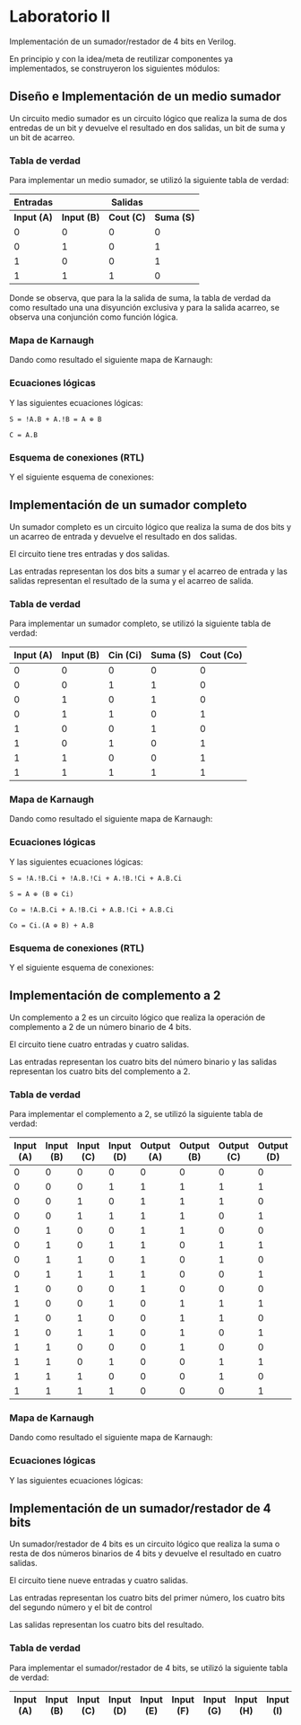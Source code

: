 # Laboratorio II

Implementación de un sumador/restador de 4 bits en Verilog.

En principio y con la idea/meta de reutilizar componentes ya implementados, se construyeron los siguientes módulos:

## Diseño e Implementación de un medio sumador

Un circuito medio sumador es un circuito lógico que realiza la suma de dos entredas de un bit y devuelve el resultado en dos salidas, un bit de suma y un bit de acarreo.  

### Tabla de verdad

Para implementar un medio sumador, se utilizó la siguiente tabla de verdad:

| Entradas      |               | Salidas      |              |
|---------------|---------------|--------------|--------------|
| **Input (A)** | **Input (B)** | **Cout (C)** | **Suma (S)** |
| 0             | 0             | 0            | 0            |
| 0             | 1             | 0            | 1            |
| 1             | 0             | 0            | 1            |
| 1             | 1             | 1            | 0            |

Donde se observa, que para la la salida de suma, la tabla de verdad da como resultado una una disyunción exclusiva y para la salida acarreo, se observa una conjunción como función lógica. 

### Mapa de Karnaugh

Dando como resultado el siguiente mapa de Karnaugh:

### Ecuaciones lógicas

Y las siguientes ecuaciones lógicas:

```
S = !A.B + A.!B = A ⊕ B
```

```
C = A.B
```

### Esquema de conexiones (RTL)

Y el siguiente esquema de conexiones:



## Implementación de un sumador completo

Un sumador completo es un circuito lógico que realiza la suma de dos bits y un acarreo de entrada y devuelve el 
resultado en dos salidas.

El circuito tiene tres entradas y dos salidas.

Las entradas representan los dos bits a sumar y el acarreo de entrada y las salidas representan el resultado de la suma 
y el acarreo de salida.

### Tabla de verdad

Para implementar un sumador completo, se utilizó la siguiente tabla de verdad:

| **Input (A)** | **Input (B)** | **Cin (Ci)** | **Suma (S)** | **Cout (Co)** |
|---------------|---------------|--------------|--------------|---------------|
| 0             | 0             | 0            | 0            | 0             |
| 0             | 0             | 1            | 1            | 0             |
| 0             | 1             | 0            | 1            | 0             |
| 0             | 1             | 1            | 0            | 1             |
| 1             | 0             | 0            | 1            | 0             |
| 1             | 0             | 1            | 0            | 1             |
| 1             | 1             | 0            | 0            | 1             |
| 1             | 1             | 1            | 1            | 1             |

### Mapa de Karnaugh

Dando como resultado el siguiente mapa de Karnaugh:

### Ecuaciones lógicas

Y las siguientes ecuaciones lógicas:

```
S = !A.!B.Ci + !A.B.!Ci + A.!B.!Ci + A.B.Ci

S = A ⊕ (B ⊕ Ci)
```

```
Co = !A.B.Ci + A.!B.Ci + A.B.!Ci + A.B.Ci

Co = Ci.(A ⊕ B) + A.B
```

### Esquema de conexiones (RTL)

Y el siguiente esquema de conexiones:

## Implementación de complemento a 2

Un complemento a 2 es un circuito lógico que realiza la operación de complemento a 2 de un número binario de 4 bits.

El circuito tiene cuatro entradas y cuatro salidas.

Las entradas representan los cuatro bits del número binario y las salidas representan los cuatro bits del complemento a 2.

### Tabla de verdad

Para implementar el complemento a 2, se utilizó la siguiente tabla de verdad:

| **Input (A)** | **Input (B)** | **Input (C)** | **Input (D)** | **Output (A)** | **Output (B)** | **Output (C)** | **Output (D)** |
|---------------|---------------|---------------|---------------|----------------|----------------|----------------|----------------|
| 0             | 0             | 0             | 0             | 0              | 0              | 0              | 0              |
| 0             | 0             | 0             | 1             | 1              | 1              | 1              | 1              |
| 0             | 0             | 1             | 0             | 1              | 1              | 1              | 0              |
| 0             | 0             | 1             | 1             | 1              | 1              | 0              | 1              |
| 0             | 1             | 0             | 0             | 1              | 1              | 0              | 0              |
| 0             | 1             | 0             | 1             | 1              | 0              | 1              | 1              |
| 0             | 1             | 1             | 0             | 1              | 0              | 1              | 0              |
| 0             | 1             | 1             | 1             | 1              | 0              | 0              | 1              |
| 1             | 0             | 0             | 0             | 1              | 0              | 0              | 0              |
| 1             | 0             | 0             | 1             | 0              | 1              | 1              | 1              |
| 1             | 0             | 1             | 0             | 0              | 1              | 1              | 0              |
| 1             | 0             | 1             | 1             | 0              | 1              | 0              | 1              |
| 1             | 1             | 0             | 0             | 0              | 1              | 0              | 0              |
| 1             | 1             | 0             | 1             | 0              | 0              | 1              | 1              |
| 1             | 1             | 1             | 0             | 0              | 0              | 1              | 0              |
| 1             | 1             | 1             | 1             | 0              | 0              | 0              | 1              |

### Mapa de Karnaugh

Dando como resultado el siguiente mapa de Karnaugh:

### Ecuaciones lógicas

Y las siguientes ecuaciones lógicas:


## Implementación de un sumador/restador de 4 bits

Un sumador/restador de 4 bits es un circuito lógico que realiza la suma o resta de dos números binarios de 4 bits y 
devuelve el resultado en cuatro salidas.

El circuito tiene nueve entradas y cuatro salidas.

Las entradas representan los cuatro bits del primer número, los cuatro bits del segundo número y el bit de control

Las salidas representan los cuatro bits del resultado.

### Tabla de verdad

Para implementar el sumador/restador de 4 bits, se utilizó la siguiente tabla de verdad:

| **Input (A)** | **Input (B)** | **Input (C)** | **Input (D)** | **Input (E)** | **Input (F)** | **Input (G)** | **Input (H)** | **Input (I)** | **Output (A)** | **Output (B)** | **Output (C)** | **Output (D)** |
|---------------|---------------|---------------|---------------|---------------|---------------|---------------|---------------|---------------|----------------|----------------|----------------|----------------|
